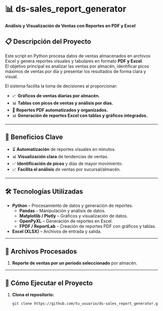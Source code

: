 # 📊 ds-sales_report_generator  
**Análisis y Visualización de Ventas con Reportes en PDF y Excel**  

## 📋 Descripción del Proyecto  
Este script en Python procesa datos de ventas almacenados en archivos Excel y genera reportes visuales y tabulares en formato **PDF y Excel**.  
El objetivo principal es analizar las ventas por almacén, identificar picos máximos de ventas por día y presentar los resultados de forma clara y visual.  

El sistema facilita la toma de decisiones al proporcionar:  
- 📈 **Gráficos de ventas diarias por almacén.**  
- 📊 **Tablas con picos de ventas y análisis por días.**  
- 📄 **Reportes PDF automatizados y organizados.**  
- 📊 **Generación de reportes Excel con tablas y gráficos integrados.**  

---

## 🚀 Beneficios Clave  
- ⏳ **Automatización** de reportes visuales en minutos.  
- 📊 **Visualización clara** de tendencias de ventas.  
- ✅ **Identificación de picos** y días de mayor movimiento.  
- 📈 **Facilita el análisis** de ventas por sucursal/almacén.  

---

## 🛠️ Tecnologías Utilizadas  
- **Python** – Procesamiento de datos y generación de reportes.  
  - **Pandas** – Manipulación y análisis de datos.  
  - **Matplotlib / Plotly** – Gráficos y visualización de datos.  
  - **OpenPyXL** – Generación de reportes en Excel.  
  - **FPDF / ReportLab** – Creación de reportes PDF con gráficos y tablas.  
- **Excel (XLSX)** – Archivos de entrada y salida.  

---

## 📂 Archivos Procesados  
1. **Reporte de ventas por un periodo seleccionado** por almacén.   

---

## 🔧 Cómo Ejecutar el Proyecto  
1. **Clona el repositorio:**  
   ```bash
   git clone https://github.com/tu_usuario/ds-sales_report_generator.git
